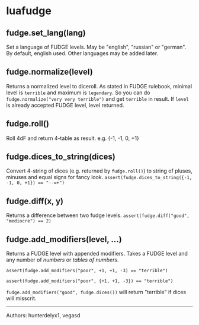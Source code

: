 # luafudge

## fudge.set_lang(lang)
Set a language of FUDGE levels. May be "english", "russian" or "german".
By default, english used. Other languages may be added later.

## fudge.normalize(level)
Returns a normalized level to diceroll. As stated in FUDGE rulebook,
minimal level is `terrible` and maximum is `legendary`. So you can do
`fudge.normalize("very very terrible")` and get `terrible` in result.
If `level` is already accepted FUDGE level, level returned.

## fudge.roll()
Roll 4dF and return 4-table as result. e.g. {-1, -1, 0, +1}

## fudge.dices_to_string(dices)
Convert 4-string of dices (e.g. returned by `fudge.roll()`) to
string of pluses, minuses and equal signs for fancy look.
`assert(fudge.dices_to_string({-1, -1, 0, +1}) == "--=+")`

## fudge.diff(x, y)
Returns a difference between two fudge levels.
`assert(fudge.diff("good", "mediocre") == 2)`

## fudge.add_modifiers(level, ...)
Returns a FUDGE level with appended modifiers. Takes a FUDGE level
and any number of *numbers* or *tables of numbers*.

`assert(fudge.add_modifiers("poor", +1, +1, -3) == "terrible")`

`assert(fudge.add_modifiers("poor", {+1, +1, -3}) == "terrible")`

`fudge.add_modifiers("good", fudge.dices())` will return "terrible"
if dices will misscrit.

----
Authors: hunterdelyx1, vegasd

